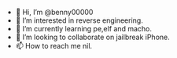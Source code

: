 - 👋 Hi, I’m @benny00000
- 👀 I’m interested in reverse engineering.
- 🌱 I’m currently learning pe,elf and macho.
- 💞️ I’m looking to collaborate on jailbreak iPhone.
- 📫 How to reach me nil.

<!---
benny00000/benny00000 is a ✨ special ✨ repository because its `README.md` (this file) appears on your GitHub profile.
You can click the Preview link to take a look at your changes.
--->
